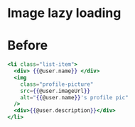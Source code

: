 # Image lazy loading

# Before

```hbs
<li class="list-item">
  <div> {{@user.name}} </div>
  <img
    class="profile-picture"
    src={{@user.imageUrl}}
    alt="{{@user.name}}'s profile pic"
  />
  <div>{{@user.description}}</div>
</li>
```
